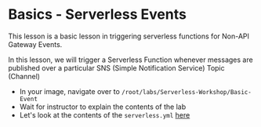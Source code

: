 # Basics - Serverless Events

This lesson is a basic lesson in triggering serverless functions for Non-API Gateway Events. 

In this lesson, we will trigger a Serverless Function whenever messages are published over a particular SNS (Simple Notification Service) Topic (Channel)

* In your image, navigate over to `/root/labs/Serverless-Workshop/Basic-Event`
* Wait for instructor to explain the contents of the lab
* Let's look at the contents of the `serverless.yml` [here]()
